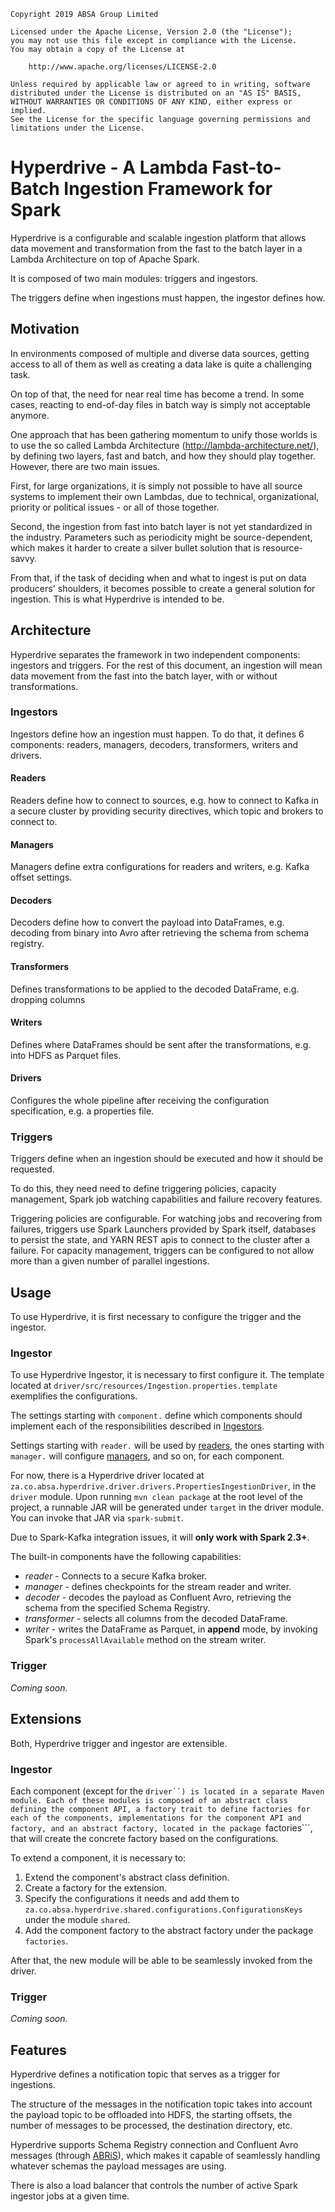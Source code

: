     Copyright 2019 ABSA Group Limited
    
    Licensed under the Apache License, Version 2.0 (the "License");
    you may not use this file except in compliance with the License.
    You may obtain a copy of the License at
    
        http://www.apache.org/licenses/LICENSE-2.0
    
    Unless required by applicable law or agreed to in writing, software
    distributed under the License is distributed on an "AS IS" BASIS,
    WITHOUT WARRANTIES OR CONDITIONS OF ANY KIND, either express or implied.
    See the License for the specific language governing permissions and
    limitations under the License.

# Hyperdrive - A Lambda Fast-to-Batch Ingestion Framework for Spark
Hyperdrive is a configurable and scalable ingestion platform that allows data movement and transformation from the fast to the batch layer in a Lambda Architecture on top of Apache Spark.

It is composed of two main modules: triggers and ingestors.

The triggers define when ingestions must happen, the ingestor defines how.


## Motivation
In environments composed of multiple and diverse data sources, getting access to all of them as well as creating a data lake is quite a challenging task.

On top of that, the need for near real time has become a trend. In some cases, reacting to end-of-day files in batch way is simply not acceptable anymore. 

One approach that has been gathering momentum to unify those worlds is to use the so called Lambda Architecture (http://lambda-architecture.net/), by defining two layers, fast and batch, and how they should play together. However, there are two main issues. 

First, for large organizations, it is simply not possible to have all source systems to implement their own Lambdas, due to technical, organizational, priority or political issues - or all of those together.

Second, the ingestion from fast into batch layer is not yet standardized in the industry. Parameters such as periodicity might be source-dependent, which makes it harder to create a silver bullet solution that is resource-savvy.

From that, if the task of deciding when and what to ingest is put on data producers' shoulders, it becomes possible to create a general solution for ingestion. This is what Hyperdrive is intended to be.

## Architecture
Hyperdrive separates the framework in two independent components: ingestors and triggers. For the rest of this document, an ingestion will mean data movement from the fast into the batch layer, with or without transformations.

### Ingestors

Ingestors define how an ingestion must happen. To do that, it defines 6 components: readers, managers, decoders, transformers, writers and drivers.

#### Readers
Readers define how to connect to sources, e.g. how to connect to Kafka in a secure cluster by providing security directives, which topic and brokers to connect to.

#### Managers
Managers define extra configurations for readers and writers, e.g. Kafka offset settings.

#### Decoders
Decoders define how to convert the payload into DataFrames, e.g. decoding from binary into Avro after retrieving the schema from schema registry. 

#### Transformers
Defines transformations to be applied to the decoded DataFrame, e.g. dropping columns

#### Writers
Defines where DataFrames should be sent after the transformations, e.g. into HDFS as Parquet files.

#### Drivers
Configures the whole pipeline after receiving the configuration specification, e.g. a properties file.


### Triggers
Triggers define when an ingestion should be executed and how it should be requested.

To do this, they need need to define triggering policies, capacity management, Spark job watching capabilities and failure recovery features.

Triggering policies are configurable. For watching jobs and recovering from failures, triggers use Spark Launchers provided by Spark itself, databases to persist the state, and YARN REST apis to connect to the cluster after a failure. For capacity management, triggers can be configured to not allow more than a given number of parallel ingestions.


## Usage
To use Hyperdrive, it is first necessary to configure the trigger and the ingestor.

### Ingestor
To use Hyperdrive Ingestor, it is necessary to first configure it. The template located at ```driver/src/resources/Ingestion.properties.template``` exemplifies the configurations.

The settings starting with ```component.``` define which components should implement each of the responsibilities described in [Ingestors](#ingestors).

Settings starting with ```reader.``` will be used by [readers](#readers), the ones starting with ```manager.``` will configure [managers](#managers), and so on, for each component. 

For now, there is a Hyperdrive driver located at ```za.co.absa.hyperdrive.driver.drivers.PropertiesIngestionDriver```, in the ```driver``` module. Upon running ```mvn clean package``` at the root level of the project, a runnable JAR will be generated under ```target``` in the driver module. You can invoke that JAR via ```spark-submit```.

Due to Spark-Kafka integration issues, it will **only work with Spark 2.3+**.

The built-in components have the following capabilities:

- *reader* - Connects to a secure Kafka broker.
- *manager* - defines checkpoints for the stream reader and writer.
- *decoder* - decodes the payload as Confluent Avro, retrieving the schema from the specified Schema Registry.
- *transformer* - selects all columns from the decoded DataFrame.
- *writer* - writes the DataFrame as Parquet, in **append** mode, by invoking Spark's ```processAllAvailable``` method on the stream writer.

### Trigger
*Coming soon.*

## Extensions
Both, Hyperdrive trigger and ingestor are extensible.

### Ingestor
Each component (except for the ```driver``) is located in a separate Maven module. Each of these modules is composed of an abstract class defining the component API, a factory trait to define factories for each of the components, implementations for the component API and factory, and an abstract factory, located in the package ```factories```, that will create the concrete factory based on the configurations.

To extend a component, it is necessary to:

1. Extend the component's abstract class definition.
2. Create a factory for the extension.
3. Specify the configurations it needs and add them to ```za.co.absa.hyperdrive.shared.configurations.ConfigurationsKeys``` under the module ```shared```.
4. Add the component factory to the abstract factory under the package ```factories```.

After that, the new module will be able to be seamlessly invoked from the driver.

### Trigger
*Coming soon.*

## Features

Hyperdrive defines a notification topic that serves as a trigger for ingestions.

The structure of the messages in the notification topic takes into account the payload topic to be offloaded into HDFS, the starting offsets, the number of messages to be processed, the destination directory, etc. 

Hyperdrive supports Schema Registry connection and Confluent Avro messages (through [ABRiS](https://github.com/AbsaOSS/ABRiS)), which makes it capable of seamlessly handling whatever schemas the payload messages are using.

There is also a load balancer that controls the number of active Spark ingestor jobs at a given time.
